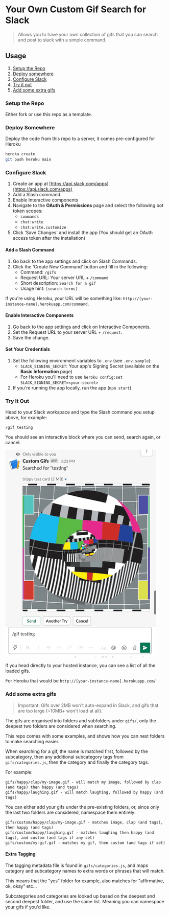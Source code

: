 # Your Own Custom Gif Search for Slack

> Allows you to have your own collection of gifs that you can search and post to slack with a simple command.

## Usage

1. [Setup the Repo](#setup-the-repo)
1. [Deploy somewhere](#deploy-somewhere)
1. [Configure Slack](#configure-slack)
1. [Try it out](#try-it-out)
1. [Add some extra gifs](#add-some-extra-gifs)

### Setup the Repo

Either fork or use this repo as a template.

### Deploy Somewhere

Deploy the code from this repo to a server, it comes pre-configured for Heroku

```bash
heroku create
git push heroku main
```

### Configure Slack

1. Create an app at [https://api.slack.com/apps](https://api.slack.com/apps)
1. Add a Slash command
1. Enable Interactive components
1. Navigate to the **OAuth & Permissions** page and select the following bot token scopes:
   - `commands`
   - `chat:write`
   - `chat:write.customize`
1. Click 'Save Changes' and install the app (You should get an OAuth access token after the installation)

#### Add a Slash Command

1. Go back to the app settings and click on Slash Commands.
1. Click the 'Create New Command' button and fill in the following:
   - Command: `/gifs`
   - Request URL: Your server URL + `/command`
   - Short description: `Search for a gif`
   - Usage hint: `[search terms]`

If you're using Heroku, your URL will be something like: `http://[your-instance-name].herokuapp.com/command`.

#### Enable Interactive Components

1. Go back to the app settings and click on Interactive Components.
1. Set the Request URL to your server URL + `/request`.
1. Save the change.

#### Set Your Credentials

1. Set the following environment variables to `.env` (see `.env.sample`):
   - `SLACK_SIGNING_SECRET`: Your app's Signing Secret (available on the **Basic Information** page)
   - For Heroku you'll need to use `heroku config:set SLACK_SIGNING_SECRET=<your-secret>`
1. If you're running the app locally, run the app (`npm start`)

### Try It Out

Head to your Slack workspace and type the Slash command you setup above, for example:

```
/gif testing
```

You should see an interactive block where you can send, search again, or cancel.

![](./docs/how-it-looks.png)

If you head directly to your hosted instance, you can see a list of all the loaded gifs.

For Heroku that would be `http://[your-instance-name].herokuapp.com/`

### Add some extra gifs

> Important: Gifs over 2MB won't auto-expand in Slack, and gifs that are too large (~10MB+ won't load at all).

The gifs are organised into folders and subfolders under `gifs/`, only the deepest two folders are considered when searching.

This repo comes with some examples, and shows how you can nest folders to make searching easier.

When searching for a gif, the name is matched first, followed by the subcategory, then any additional subcategory tags from `gifs/categories.js`, then the category and finally the category tags.

For example:

```
gifs/happy/clap/my-image.gif - will match my image, followed by clap (and tags) then happy (and tags)
gifs/happy/laughing.gif - will match laughing, followed by happy (and tags)
```

You can either add your gifs under the pre-existing folders, or, since only the last two folders are considered, namespace them entirely:

```
gifs/custom/happy/clap/my-image.gif - matches image, clap (and tags), then happy (and tags)
gifs/custom/happy/laughing.gif - matches laughing then happy (and tags), and custom (and tags if any set)
gifs/custom/my-gif.gif - matches my gif, then custom (and tags if set)
```

#### Extra Tagging

The tagging metadata file is found in `gifs/categories.js`, and maps category and subcategory names to extra words or phrases that will match.

This means that the "yes" folder for example, also matches for "affirmative, ok, okay" etc...

Subcategories and categories are looked up based on the deepest and second deepest folder, and use the same list. Meaning you can namespace your gifs if you'd like.
